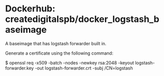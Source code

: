 # Dockerhub: createdigitalspb/docker_logstash_baseimage

A baseimage that has logstash forwarder built in.


Generate a certificate using the following command:

$ openssl req -x509  -batch -nodes -newkey rsa:2048 -keyout logstash-forwarder.key -out logstash-forwarder.crt -subj /CN=logstash